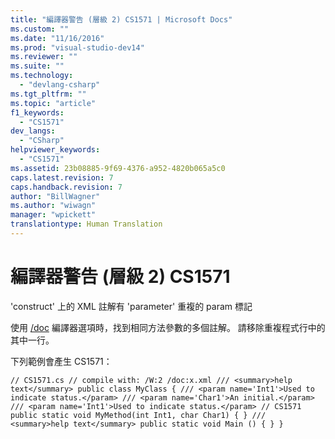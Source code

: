 ```yaml
---
title: "編譯器警告 (層級 2) CS1571 | Microsoft Docs"
ms.custom: ""
ms.date: "11/16/2016"
ms.prod: "visual-studio-dev14"
ms.reviewer: ""
ms.suite: ""
ms.technology: 
  - "devlang-csharp"
ms.tgt_pltfrm: ""
ms.topic: "article"
f1_keywords: 
  - "CS1571"
dev_langs: 
  - "CSharp"
helpviewer_keywords: 
  - "CS1571"
ms.assetid: 23b08885-9f69-4376-a952-4820b065a5c0
caps.latest.revision: 7
caps.handback.revision: 7
author: "BillWagner"
ms.author: "wiwagn"
manager: "wpickett"
translationtype: Human Translation
---
```

# 編譯器警告 (層級 2) CS1571
'construct' 上的 XML 註解有 'parameter' 重複的 param 標記  
  
 使用 [\/doc](../../csharp/language-reference/compiler-options/doc-compiler-option.md) 編譯器選項時，找到相同方法參數的多個註解。 請移除重複程式行中的其中一行。  
  
 下列範例會產生 CS1571：  
  
```  
// CS1571.cs // compile with: /W:2 /doc:x.xml /// <summary>help text</summary> public class MyClass { /// <param name='Int1'>Used to indicate status.</param> /// <param name='Char1'>An initial.</param> /// <param name='Int1'>Used to indicate status.</param> // CS1571 public static void MyMethod(int Int1, char Char1) { } /// <summary>help text</summary> public static void Main () { } }  
```